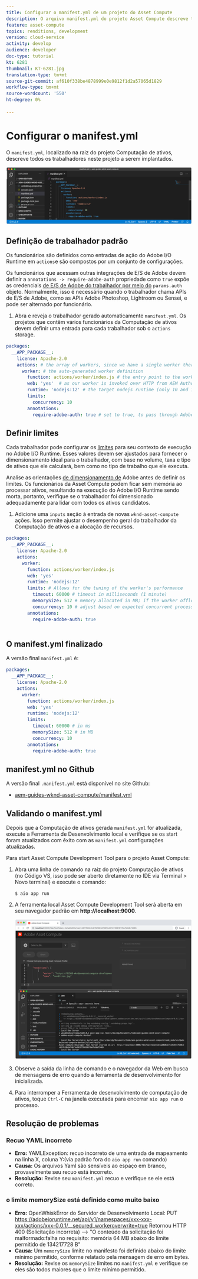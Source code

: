 ```yaml
---
title: Configurar o manifest.yml de um projeto do Asset Compute
description: O arquivo manifest.yml do projeto Asset Compute descreve todos os trabalhadores neste projeto a serem implantados.
feature: asset-compute
topics: renditions, development
version: cloud-service
activity: develop
audience: developer
doc-type: tutorial
kt: 6281
thumbnail: KT-6281.jpg
translation-type: tm+mt
source-git-commit: af610f338be4878999e0e9812f1d2a57065d1829
workflow-type: tm+mt
source-wordcount: '550'
ht-degree: 0%

---
```



# Configurar o manifest.yml

O `manifest.yml`, localizado na raiz do projeto Computação de ativos, descreve todos os trabalhadores neste projeto a serem implantados.

![manifest.yml](./assets/manifest/manifest.png)

## Definição de trabalhador padrão

Os funcionários são definidos como entradas de ação do Adobe I/O Runtime em `actions`e são compostos por um conjunto de configurações.

Os funcionários que acessam outras integrações de E/S de Adobe devem definir a `annotations -> require-adobe-auth` propriedade como `true` expõe as credenciais [de E/S de Adobe do trabalhador por meio do](https://docs.adobe.com/content/help/en/asset-compute/using/extend/develop-custom-application.html#access-adobe-apis) `params.auth` objeto. Normalmente, isso é necessário quando o trabalhador chama APIs de E/S de Adobe, como as APIs Adobe Photoshop, Lightroom ou Sensei, e pode ser alternado por funcionário.

1. Abra e reveja o trabalhador gerado automaticamente `manifest.yml`. Os projetos que contêm vários funcionários da Computação de ativos devem definir uma entrada para cada trabalhador sob o `actions` storage.

```yml
packages:
  __APP_PACKAGE__:
    license: Apache-2.0
    actions: # the array of workers, since we have a single worker there is only one entry beneath actions
      worker: # the auto-generated worker definition
        function: actions/worker/index.js # the entry point to the worker 
        web: 'yes'  # as our worker is invoked over HTTP from AEM Author service
        runtime: 'nodejs:12' # the target nodejs runtime (only 10 and 12 are supported)
        limits:
          concurrency: 10
        annotations:
          require-adobe-auth: true # set to true, to pass through Adobe I/O access token/client id via params.auth in the worker, typically required when the worker calls out to Adobe I/O APIs such as the Adobe Photoshop, Lightroom or Sensei APIs.
```

## Definir limites

Cada trabalhador pode configurar os [limites](https://www.adobe.io/apis/experienceplatform/runtime/docs.html#!adobedocs/adobeio-runtime/master/guides/system_settings.md) para seu contexto de execução no Adobe I/O Runtime. Esses valores devem ser ajustados para fornecer o dimensionamento ideal para o trabalhador, com base no volume, taxa e tipo de ativos que ele calculará, bem como no tipo de trabalho que ele executa.

Analise as orientações [de dimensionamento de](https://docs.adobe.com/content/help/en/asset-compute/using/extend/develop-custom-application.html#sizing-workers) Adobe antes de definir os limites. Os funcionários da Asset Compute podem ficar sem memória ao processar ativos, resultando na execução do Adobe I/O Runtime sendo morta, portanto, verifique se o trabalhador foi dimensionado adequadamente para lidar com todos os ativos candidatos.

1. Adicione uma `inputs` seção à entrada de novas `wknd-asset-compute` ações. Isso permite ajustar o desempenho geral do trabalhador da Computação de ativos e a alocação de recursos.

```yml
packages:
  __APP_PACKAGE__:
    license: Apache-2.0
    actions: 
      worker:
        function: actions/worker/index.js 
        web: 'yes' 
        runtime: 'nodejs:12'
        limits: # Allows for the tuning of the worker's performance
          timeout: 60000 # timeout in milliseconds (1 minute)
          memorySize: 512 # memory allocated in MB; if the worker offloads heavy computational work to other Web services this number can be reduced
          concurrency: 10 # adjust based on expected concurrent processing and timeout 
        annotations:
          require-adobe-auth: true
           
```

## O manifest.yml finalizado

A versão final `manifest.yml` é:

```yml
packages:
  __APP_PACKAGE__:
    license: Apache-2.0
    actions: 
      worker:
        function: actions/worker/index.js 
        web: 'yes' 
        runtime: 'nodejs:12'
        limits:
          timeout: 60000 # in ms
          memorySize: 512 # in MB
          concurrency: 10 
        annotations:
          require-adobe-auth: true
```

## manifest.yml no Github

A versão final `.manifest.yml` está disponível no site Github:

+ [aem-guides-wknd-asset-compute/manifest.yml](https://github.com/adobe/aem-guides-wknd-asset-compute/blob/master/manifest.yml)


## Validando o manifest.yml

Depois que a Computação de ativos gerada `manifest.yml` for atualizada, execute a Ferramenta de Desenvolvimento local e verifique se os start foram atualizados com êxito com as `manifest.yml` configurações atualizadas.

Para start Asset Compute Development Tool para o projeto Asset Compute:

1. Abra uma linha de comando na raiz do projeto Computação de ativos (no Código VS, isso pode ser aberto diretamente no IDE via Terminal > Novo terminal) e execute o comando:

   ```
   $ aio app run
   ```

1. A ferramenta local Asset Compute Development Tool será aberta em seu navegador padrão em __http://localhost:9000__.

   ![execução do aplicativo no rádio](assets/environment-variables/aio-app-run.png)

1. Observe a saída da linha de comando e o navegador da Web em busca de mensagens de erro quando a ferramenta de desenvolvimento for inicializada.
1. Para interromper a Ferramenta de desenvolvimento de computação de ativos, toque `Ctrl-C` na janela executada para encerrar `aio app run` o processo.

## Resolução de problemas

### Recuo YAML incorreto

+ __Erro:__ YAMLException: recuo incorreto de uma entrada de mapeamento na linha X, coluna Y:(via padrão fora do `aio app run` comando)
+ __Causa:__ Os arquivos Yaml são sensíveis ao espaço em branco, provavelmente seu recuo está incorreto.
+ __Resolução:__ Revise seu `manifest.yml` recuo e verifique se ele está correto.

### o limite memorySize está definido como muito baixo

+ __Erro:__  OpenWhiskError do Servidor de Desenvolvimento Local: PUT https://adobeioruntime.net/api/v1/namespaces/xxx-xxx-xxx/actions/xxx-0.0.1/__secured_workeroverwrite=true Retornou HTTP 400 (Solicitação incorreta) —> &quot;O conteúdo da solicitação foi malformado:falha no requisito: memória 64 MB abaixo do limite permitido de 134217728 B&quot;
+ __Causa:__ Um `memorySize` limite no manifesto foi definido abaixo do limite mínimo permitido, conforme relatado pela mensagem de erro em bytes.
+ __Resolução:__  Revise os `memorySize` limites no `manifest.yml` e verifique se eles são todos maiores que o limite mínimo permitido.